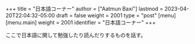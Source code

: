 +++
title = "日本語コーナー"
author = ["Aatmun Baxi"]
lastmod = 2023-04-20T22:04:32-05:00
draft = false
weight = 2001
type = "post"
[menu]
  [menu.main]
    weight = 2001
    identifier = "日本語コーナー"
+++

ここで日本語に関して勉強したり読んだりするものを話す。

